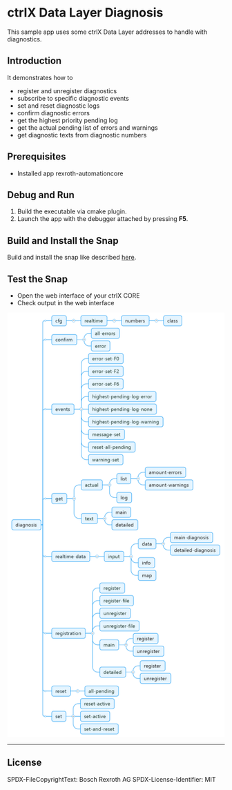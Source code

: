 # ctrlX Data Layer Diagnosis

This sample app uses some ctrlX Data Layer addresses to handle with diagnostics.

## Introduction

It demonstrates how to
* register and unregister diagnostics
* subscribe to specific diagnostic events
* set and reset diagnostic logs
* confirm diagnostic errors
* get the highest priority pending log
* get the actual pending list of errors and warnings
* get diagnostic texts from diagnostic numbers

## Prerequisites

* Installed app rexroth-automationcore

## Debug and Run

1. Build the executable via cmake plugin.
2. Launch the app with the debugger attached by pressing __F5__.

## Build and Install the Snap

Build and install the snap like described [here](../README.md).

## Test the Snap

* Open the web interface of your ctrlX CORE
* Check output in the web interface


![Output in diagnosis logbook](docs/images/datalayer.diagnosis/datalayer_tree_diagnosis.png)

___

## License

SPDX-FileCopyrightText: Bosch Rexroth AG
SPDX-License-Identifier: MIT
